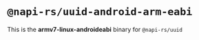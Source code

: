 # `@napi-rs/uuid-android-arm-eabi`

This is the **armv7-linux-androideabi** binary for `@napi-rs/uuid`
